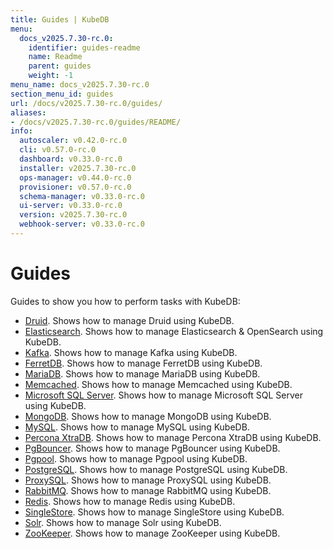 ```yaml
---
title: Guides | KubeDB
menu:
  docs_v2025.7.30-rc.0:
    identifier: guides-readme
    name: Readme
    parent: guides
    weight: -1
menu_name: docs_v2025.7.30-rc.0
section_menu_id: guides
url: /docs/v2025.7.30-rc.0/guides/
aliases:
- /docs/v2025.7.30-rc.0/guides/README/
info:
  autoscaler: v0.42.0-rc.0
  cli: v0.57.0-rc.0
  dashboard: v0.33.0-rc.0
  installer: v2025.7.30-rc.0
  ops-manager: v0.44.0-rc.0
  provisioner: v0.57.0-rc.0
  schema-manager: v0.33.0-rc.0
  ui-server: v0.33.0-rc.0
  version: v2025.7.30-rc.0
  webhook-server: v0.33.0-rc.0
---
```


# Guides

Guides to show you how to perform tasks with KubeDB:
- [Druid](/docs/v2025.7.30-rc.0/guides/druid/README). Shows how to manage Druid using KubeDB.
- [Elasticsearch](/docs/v2025.7.30-rc.0/guides/elasticsearch/README). Shows how to manage Elasticsearch & OpenSearch using KubeDB.
- [Kafka](/docs/v2025.7.30-rc.0/guides/kafka/README). Shows how to manage Kafka using KubeDB.
- [FerretDB](/docs/v2025.7.30-rc.0/guides/ferretdb/README). Shows how to manage FerretDB using KubeDB.
- [MariaDB](/docs/v2025.7.30-rc.0/guides/mariadb). Shows how to manage MariaDB using KubeDB.
- [Memcached](/docs/v2025.7.30-rc.0/guides/memcached/README). Shows how to manage Memcached using KubeDB.
- [Microsoft SQL Server](/docs/v2025.7.30-rc.0/guides/mssqlserver/README). Shows how to manage Microsoft SQL Server using KubeDB.
- [MongoDB](/docs/v2025.7.30-rc.0/guides/mongodb/README). Shows how to manage MongoDB using KubeDB.
- [MySQL](/docs/v2025.7.30-rc.0/guides/mysql/README). Shows how to manage MySQL using KubeDB.
- [Percona XtraDB](/docs/v2025.7.30-rc.0/guides/percona-xtradb/README). Shows how to manage Percona XtraDB using KubeDB.
- [PgBouncer](/docs/v2025.7.30-rc.0/guides/pgbouncer/README). Shows how to manage PgBouncer using KubeDB.
- [Pgpool](/docs/v2025.7.30-rc.0/guides/pgpool/README). Shows how to manage Pgpool using KubeDB.
- [PostgreSQL](/docs/v2025.7.30-rc.0/guides/postgres/README). Shows how to manage PostgreSQL using KubeDB.
- [ProxySQL](/docs/v2025.7.30-rc.0/guides/proxysql/README). Shows how to manage ProxySQL using KubeDB.
- [RabbitMQ](/docs/v2025.7.30-rc.0/guides/rabbitmq/README). Shows how to manage RabbitMQ using KubeDB.
- [Redis](/docs/v2025.7.30-rc.0/guides/redis/README). Shows how to manage Redis using KubeDB.
- [SingleStore](/docs/v2025.7.30-rc.0/guides/singlestore/README). Shows how to manage SingleStore using KubeDB.
- [Solr](/docs/v2025.7.30-rc.0/guides/solr/README). Shows how to manage Solr using KubeDB.
- [ZooKeeper](/docs/v2025.7.30-rc.0/guides/zookeeper/README). Shows how to manage ZooKeeper using KubeDB.
